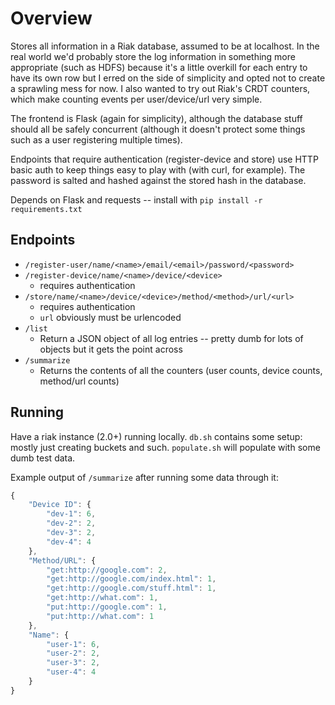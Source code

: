 Overview
========

Stores all information in a Riak database, assumed to be at localhost.
In the real world we'd probably store the log information in something 
more appropriate (such as HDFS) because it's a little overkill for
each entry to have its own row but I erred on the side of simplicity
and opted not to create a sprawling mess for now.
I also wanted to try out Riak's CRDT counters, which make counting
events per user/device/url very simple.

The frontend is Flask (again for simplicity), although the database
stuff should all be safely concurrent (although it doesn't protect
some things such as a user registering multiple times).

Endpoints that require authentication (register-device and store) use
HTTP basic auth to keep things easy to play with (with curl, for example).
The password is salted and hashed against the stored hash in the database.

Depends on Flask and requests -- install with `pip install -r requirements.txt`

Endpoints
---------
* `/register-user/name/<name>/email/<email>/password/<password>`
* `/register-device/name/<name>/device/<device>` 
  * requires authentication
* `/store/name/<name>/device/<device>/method/<method>/url/<url>` 
  * requires authentication
  * `url` obviously must be urlencoded
* `/list`
  * Return a JSON object of all log entries -- pretty dumb for lots of objects but it gets the point across
* `/summarize`
  * Returns the contents of all the counters (user counts, device counts, method/url counts)


Running
-------
Have a riak instance (2.0+) running locally. `db.sh` contains some setup: mostly just
creating buckets and such. `populate.sh` will populate with some dumb test data.

Example output of `/summarize` after running some data through it:

```javascript
{
    "Device ID": {
        "dev-1": 6,
        "dev-2": 2,
        "dev-3": 2,
        "dev-4": 4
    },
    "Method/URL": {
        "get:http://google.com": 2,
        "get:http://google.com/index.html": 1,
        "get:http://google.com/stuff.html": 1,
        "get:http://what.com": 1,
        "put:http://google.com": 1,
        "put:http://what.com": 1
    },
    "Name": {
        "user-1": 6,
        "user-2": 2,
        "user-3": 2,
        "user-4": 4
    }
}
```
